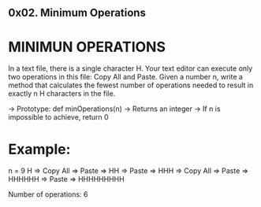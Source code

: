 ## 0x02. Minimum Operations
# MINIMUN OPERATIONS
In a text file, there is a single character H. Your text editor can execute only two operations in this file: Copy All and Paste. Given a number n, write a method that calculates the fewest number of operations needed to result in exactly n H characters in the file.

-> Prototype: def minOperations(n)
-> Returns an integer
-> If n is impossible to achieve, return 0
# Example:

n = 9 H => Copy All => Paste => HH => Paste => HHH => Copy All => Paste => HHHHHH => Paste => HHHHHHHHH

Number of operations: 6
